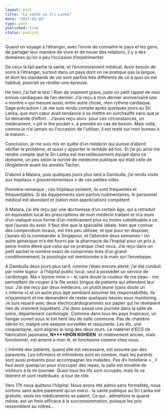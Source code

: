 ```yaml
---
layout: post
title: "La santé au Sri Lanka"
date: "2017-03-20"
type: post
published: true
status: publish
---
```


Quand on voyage à l’étranger, avec l’envie de connaitre le pays et les gens, de partager leur manière de vivre et de nouer des relations, il y a des domaines qu’on a peu l’occasion d’expérimenter.

De ceux là fait partie la santé, et l’environnement médical. Avoir besoin de soins à l’étranger, surtout dans un pays dont on ne pratique pas la langue, et dont les standards de vie sont parfois très différents de ce à quoi on est habitué, pourrait se révéler une épreuve.

He bien, j’ai fait le test ! Rien de vraiment grave, juste un petit rappel de mes ennuis cardiaques de l’an dernier. J’ai reçu à mon dernier anniversaire une « montre » qui mesure aussi, entre autre chose, mon rythme cardiaque. Sage précaution ! Je me suis rendu compte après quelques jours au Sri Lanka, que mon cœur avait tendance à se mettre en surchauffe sans que je lui demande d’effort… J’avais reçu alors  pour ces circonstances, un médicament, « pill in the pocket », à prendre en cas de besoin. Mais voilà, comme je n’ai jamais eu l'occasion de l'utiliser, il est resté sur mon bureau à la maison….

Conclusion, je me suis mis en quête d’un médecin qui puisse d’abord vérifier le problème, et aussi y apporter le remède ad hoc. Et j’ai pu ainsi me rendre compte que le Sri Lanka est merveilleusement équipé dans ce domaine, un peu selon la norme de médecine publique qui était celle de l’Angleterre avant les années Tacher.

D’abord à Matara, puis quelques jours plus tard à Dambulla, j’ai rendu visite aux hopitaux « gouvernementaux » de ces petites villes.

Première remarque ; ces hôpitaux existent, ils sont fréquentés et fréquentables. Si les équipements sont parfois rudimentaires, le personnel médical est abondant et (selon mon appréciation) compétent.

A Matara, j’ai été reçu par une doctoresse d’un certain âge, qui a retraduit en équivalent local les prescriptions de mon médecin traitant et m’a muni d’un viatique sous forme d’un médicament plus ou moins substituable à ce que j’aurais du avoir. Il faut dire que la spécialité idéale, bien que connue des compendium locaux, est très peu utilisée, et que pour en disposer, j’aurais dû la commander à Singapour, et l’attendre deux semaines ! Un autre générique m’a été fourni par la pharmacie de l’hopital pour un prix à peine moins élevé que celui qui se pratique chez nous. J’ai reçu dans un petit sachet le nombre exact de comprimés tirés d’un grand conditionnement, la posologie est mentionnée à la main sur l’enveloppe.

À Dambulla deux jours plus tard, comme j’étais encore alerté, j’ai été conduit par notre logeur  à l’hôpital public local, seul à posséder un service de cardiologie. Ma « bonne mine » - et sans doute la couleur de ma peau - me permettent de couper à la file assez longue de patients qui attendent leur tour. J’ai été reçu par deux médecins, un plutôt jeune (sans doute un « interne ») et un autre plus âgé semblant assumer les responsabilités. Ils m’examinent et me demandent de rester quelques heures sous monitoring . Je suis reparti avec deux électrocardiogrammes sur papier qui ne révélaient rien de vraiment inquiétant. J’ai donc passé une journée dans la salle de soins, département cardiologie. Comnme dans tous les pays tropicaux, un hangar ouvert sous le toit tient lieu de salle commune. Pas de chambre stérile ici, malgré une asepsie surveillée et rassurante. Les lits, une cinquantaine, sont alignés le long des deux murs. Le matériel d’ECG de fabrication japonaise, **N****IHON KOHDEN**  et relativement ancien, mais fonctionnel, est amené à mon lit, et fonctionne comme chez nous.

L’intimité des patients, quand elle est nécessaire, est assurée par des paravents. Les infirmiers et infirmières sont en nombre, mais les parents sont aussi présents pour accompagner les malades. Pas d’« hotellerie » , il faut avoir quelqu’un pour s’occuper des repas, la salle est envahie de visiteurs à la mi-journée. Quasi tous les lits sont occupés, mais ils se libèrent et sont réattribués  à tour de rôle.

Vers 17h nous quittons l’hôpital. Nous avons été admis sans formalités, nous sortons sans autre paiement qu’un merci : la santé publique au Sri Lanka est gratuite, seuls les médicaments se paient. Ce qui , admettons le quand même, est un frein efficace à la surconsommation, puisque les prix ressemblent au nôtres…

